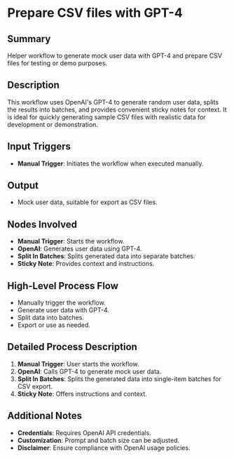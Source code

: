 # Prepare CSV files with GPT-4

## Summary
Helper workflow to generate mock user data with GPT-4 and prepare CSV files for testing or demo purposes.

## Description
This workflow uses OpenAI's GPT-4 to generate random user data, splits the results into batches, and provides convenient sticky notes for context. It is ideal for quickly generating sample CSV files with realistic data for development or demonstration.

## Input Triggers
- **Manual Trigger**: Initiates the workflow when executed manually.

## Output
- Mock user data, suitable for export as CSV files.

## Nodes Involved
- **Manual Trigger**: Starts the workflow.
- **OpenAI**: Generates user data using GPT-4.
- **Split In Batches**: Splits generated data into separate batches.
- **Sticky Note**: Provides context and instructions.

## High-Level Process Flow
- Manually trigger the workflow.
- Generate user data with GPT-4.
- Split data into batches.
- Export or use as needed.

## Detailed Process Description
1. **Manual Trigger**: User starts the workflow.
2. **OpenAI**: Calls GPT-4 to generate mock user data.
3. **Split In Batches**: Splits the generated data into single-item batches for CSV export.
4. **Sticky Note**: Offers instructions and context.

## Additional Notes
- **Credentials**: Requires OpenAI API credentials.
- **Customization**: Prompt and batch size can be adjusted.
- **Disclaimer**: Ensure compliance with OpenAI usage policies.
